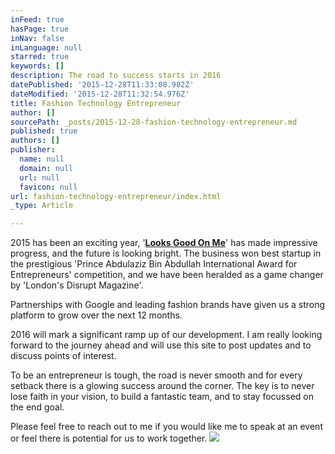 ```yaml
---
inFeed: true
hasPage: true
inNav: false
inLanguage: null
starred: true
keywords: []
description: The road to success starts in 2016
datePublished: '2015-12-28T11:33:08.982Z'
dateModified: '2015-12-28T11:32:54.976Z'
title: Fashion Technology Entrepreneur
author: []
sourcePath: _posts/2015-12-28-fashion-technology-entrepreneur.md
published: true
authors: []
publisher:
  name: null
  domain: null
  url: null
  favicon: null
url: fashion-technology-entrepreneur/index.html
_type: Article

---
```

2015 has been an exciting year, '**[Looks Good On Me][0]**' has made impressive progress, and the future is looking bright. The business won best startup in the prestigious 'Prince Abdulaziz Bin Abdullah International Award for Entrepreneurs' competition, and we have been heralded as a game changer by 'London's Disrupt Magazine'. 

Partnerships with Google and leading fashion brands have given us a strong platform to grow over the next 12 months. 

2016 will mark a significant ramp up of our development. I am really looking forward to the journey ahead and will use this site to post updates and to discuss points of interest. 

To be an entrepreneur is tough, the road is never smooth and for every setback there is a glowing success around the corner. The key is to never lose faith in your vision, to build a fantastic team, and to stay focussed on the end goal. 

Please feel free to reach out to me if you would like me to speak at an event or feel there is potential for us to work together. ![](https://the-grid-user-content.s3-us-west-2.amazonaws.com/fe1ad2c6-ec01-451b-bb62-6681673d141d.png)

[0]: http://www.looksgoodonme.com/